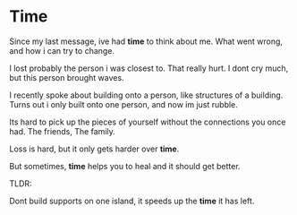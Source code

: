 # **Time**

Since my last message, ive had **time** to think about me. What went wrong, and how i can try to change.

I lost probably the person i was closest to. That really hurt. I dont cry much, but this person brought waves.

I recently spoke about building onto a person, like structures of a building. Turns out i only built onto one person, and now im just rubble.

Its hard to pick up the pieces of yourself without the connections you once had. The friends, The family.

Loss is hard, but it only gets harder over **time**.

But sometimes, **time** helps you to heal and it should get better.

TLDR:

Dont build supports on one island, it speeds up the **time** it has left.